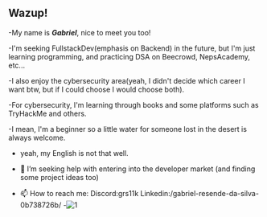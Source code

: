 ## Wazup!
-My name is _**Gabriel**_, nice to meet you too!

-I'm seeking FullstackDev(emphasis on Backend) in the future, but I'm just learning programming, and practicing DSA on Beecrowd, NepsAcademy, etc...

-I also enjoy the cybersecurity area(yeah, I didn't decide which career I want btw, but if I could choose I would choose both).

-For cybersecurity, I'm learning through books and some platforms such as TryHackMe and others.

-I mean, I'm a beginner so a little water for someone lost in the desert is always welcome.

- yeah, my English is not that well.

- 🤔 I’m seeking help with entering into the developer market (and finding some project ideas too)

- 📫 How to reach me:
  Discord:grs11k
  Linkedin:/gabriel-resende-da-silva-0b738726b/
-![1](https://media1.tenor.com/m/UPVOb9kg6SQAAAAd/anime-bleach.gif)


